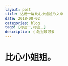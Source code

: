 ```yaml
---
layout: post
title: 这是一篇比心小姐姐的文章
date: 2018-08-02
categories: blog
tags: [标签一,标签二]
description: 小姐姐最可爱
---
```


# 比心小姐姐。
